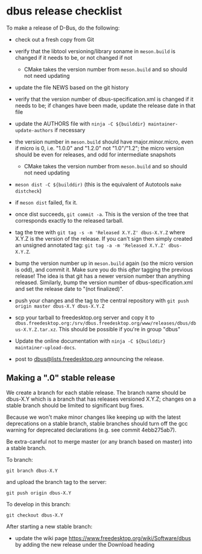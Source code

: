 # dbus release checklist

To make a release of D-Bus, do the following:

 - check out a fresh copy from Git

 - verify that the libtool versioning/library soname in `meson.build` is
   changed if it needs to be, or not changed if not
    - CMake takes the version number from `meson.build` and so should not
      need updating

 - update the file NEWS based on the git history

 - verify that the version number of dbus-specification.xml is
   changed if it needs to be; if changes have been made, update the
   release date in that file

 - update the AUTHORS file with
   `ninja -C ${builddir} maintainer-update-authors`
   if necessary

 - the version number in `meson.build` should have major.minor.micro, even
   if micro is 0, i.e. "1.0.0" and "1.2.0" not "1.0"/"1.2"; the micro
   version should be even for releases, and odd for intermediate snapshots
    - CMake takes the version number from `meson.build` and so should not
      need updating

 - `meson dist -C ${builddir)`
    (this is the equivalent of Autotools `make distcheck`)

 - if `meson dist` failed, fix it.

 - once dist succeeds, `git commit -a`.  This is the version
   of the tree that corresponds exactly to the released tarball.

 - tag the tree with `git tag -s -m 'Released X.Y.Z' dbus-X.Y.Z`
   where X.Y.Z is the version of the release.  If you can't sign
   then simply created an unsigned annotated tag:
   `git tag -a -m 'Released X.Y.Z' dbus-X.Y.Z`.

 - bump the version number up in `meson.build`
   again (so the micro version is odd),
   and commit it.  Make sure you do this *after* tagging the previous
   release! The idea is that git has a newer version number
   than anything released. Similarly, bump the version number of
   dbus-specification.xml and set the release date to "(not finalized)".

 - push your changes and the tag to the central repository with
     `git push origin master dbus-X.Y dbus-X.Y.Z`

 - scp your tarball to freedesktop.org server and copy it to
   `dbus.freedesktop.org:/srv/dbus.freedesktop.org/www/releases/dbus/dbus-X.Y.Z.tar.xz`.
   This should be possible if you're in group "dbus"

 - Update the online documentation with
     `ninja -C ${builddir} maintainer-upload-docs`.

 - post to dbus@lists.freedesktop.org announcing the release.

## Making a ".0" stable release

We create a branch for each stable release. The branch name should be
dbus-X.Y which is a branch that has releases versioned X.Y.Z;
changes on a stable branch should be limited to significant bug fixes.

Because we won't make minor changes like keeping up with the latest
deprecations on a stable branch, stable branches should turn off the
gcc warning for deprecated declarations (e.g. see commit 4ebb275ab7).

Be extra-careful not to merge master (or any branch based on master) into a
stable branch.

To branch:

    git branch dbus-X.Y

and upload the branch tag to the server:

    git push origin dbus-X.Y

To develop in this branch:

    git checkout dbus-X.Y

After starting a new stable branch:

 - update the wiki page <https://www.freedesktop.org/wiki/Software/dbus> by
   adding the new release under the Download heading
